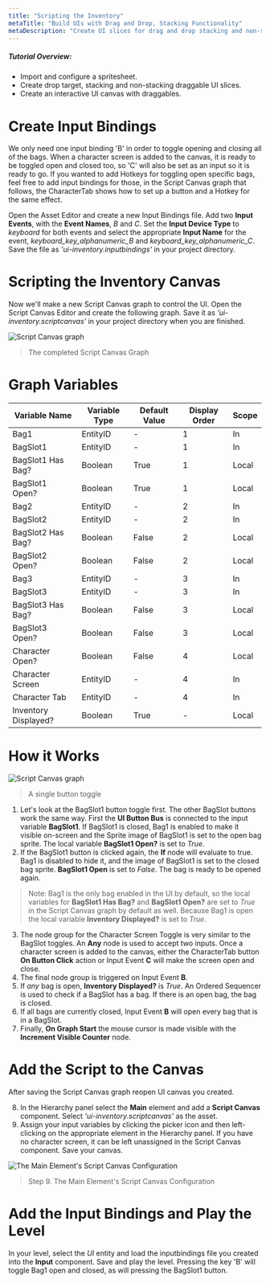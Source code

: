 ```yaml
---
title: "Scripting the Inventory"
metaTitle: "Build UIs with Drag and Drop, Stacking Functionality"
metaDescription: "Create UI slices for drag and drop stacking and non-stacking elements.  Create an interactive UI canvas with a hotbar and inventory."
---
```


##### Tutorial Overview:
-  Import and configure a spritesheet.
-  Create drop target, stacking and non-stacking draggable UI slices.
-  Create an interactive UI canvas with draggables.

# Create Input Bindings

We only need one input binding 'B' in order to toggle opening and closing all of the bags.  When a character screen is added to the canvas, it is ready to be toggled open and closed too, so 'C' will also be set as an input so it is ready to go.  If you wanted to add Hotkeys for toggling open specific bags, feel free to add input bindings for those, in the Script Canvas graph that follows, the CharacterTab shows how to set up a button and a Hotkey for the same effect.

Open the Asset Editor and create a new Input Bindings file.  Add two **Input Events**, with the **Event Names**, *B* and *C*.  Set the **Input Device Type** to *keyboard* for both events and select the appropriate **Input Name** for the event, *keyboard_key_alphanumeric_B* and *keyboard_key_alphanumeric_C*.  Save the file as *'ui-inventory.inputbindings'* in your project directory.

# Scripting the Inventory Canvas

Now we'll make a new Script Canvas graph to control the UI.  Open the Script Canvas Editor and create the following graph.  Save it as *'ui-inventory.scriptcanvas'* in your project directory when you are finished.

![Script Canvas graph](./images/03/sc-03.png)

>  The completed Script Canvas Graph

# Graph Variables

|Variable Name|Variable Type|Default Value|Display Order|Scope|
|-------------|-------------|-------------|-------------|-----|
|Bag1|EntityID|-|1|In|
|BagSlot1|EntityID|-|1|In|
|BagSlot1 Has Bag?|Boolean|True|1|Local|
|BagSlot1 Open?|Boolean|True|1|Local|
|Bag2|EntityID|-|2|In|
|BagSlot2|EntityID|-|2|In|
|BagSlot2 Has Bag?|Boolean|False|2|Local|
|BagSlot2 Open?|Boolean|False|2|Local|
|Bag3|EntityID|-|3|In|
|BagSlot3|EntityID|-|3|In|
|BagSlot3 Has Bag?|Boolean|False|3|Local|
|BagSlot3 Open?|Boolean|False|3|Local|
|Character Open?|Boolean|False|4|Local|
|Character Screen|EntityID|-|4|In|
|Character Tab|EntityID|-|4|In|
|Inventory Displayed?|Boolean|True|-|Local|


# How it Works

![Script Canvas graph](/images/03/sc-04.png)

>  A single button toggle

1. Let's look at the BagSlot1 button toggle first.  The other BagSlot buttons work the same way.  First the **UI Button Bus** is connected to the input variable **BagSlot1**.  If BagSlot1 is closed, Bag1 is enabled to make it visible on-screen and the Sprite image of BagSlot1 is set to the open bag sprite.  The local variable **BagSlot1 Open?** is set to *True*.
2. If the BagSlot1 button is clicked again, the **If** node will evaluate to true.  Bag1 is disabled to hide it, and the image of BagSlot1 is set to the closed bag sprite.  **BagSlot1 Open** is set to *False*.  The bag is ready to be opened again.

> Note: Bag1 is the only bag enabled in the UI by default, so the local variables for **BagSlot1 Has Bag?** and **BagSlot1 Open?** are set to *True* in the Script Canvas graph by default as well.  Because Bag1 is open the local variable **Inventory Displayed?** is set to *True*.

3. The node group for the Character Screen Toggle is very similar to the BagSlot toggles.  An **Any** node is used to accept two inputs.  Once a character screen is added to the canvas, either the CharacterTab button **On Button Click** action or Input Event **C** will make the screen open and close.
4. The final node group is triggered on Input Event **B**.
5. If *any* bag is open, **Inventory Displayed?** is *True*.  An Ordered Sequencer is used to check if a BagSlot has a bag. If there is an open bag, the bag is closed.
6. If all bags are currently closed, Input Event **B** will open every bag that is in a BagSlot.
7. Finally, **On Graph Start** the mouse cursor is made visible with the **Increment Visible Counter** node.


# Add the Script to the Canvas

After saving the Script Canvas graph reopen UI canvas you created.  

8. In the Hierarchy panel select the **Main** element and add a **Script Canvas** component.  Select *'ui-inventory.scriptcanvas'* as the asset.
9. Assign your input variables by clicking the picker icon and then left-clicking on the appropriate element in the Hierarchy panel.  If you have no character screen, it can be left unassigned in the Script Canvas component. Save your canvas.

![The Main Element's Script Canvas Configuration](/images/03/drag-14.png "The Main Element's Script Canvas Configuration")
> Step 9. The Main Element's Script Canvas Configuration

# Add the Input Bindings and Play the Level

In your level, select the *UI* entity and load the inputbindings file you created into the **Input** component.  Save and play the level.  Pressing the key 'B' will toggle Bag1 open and closed, as will pressing the BagSlot1 button.
